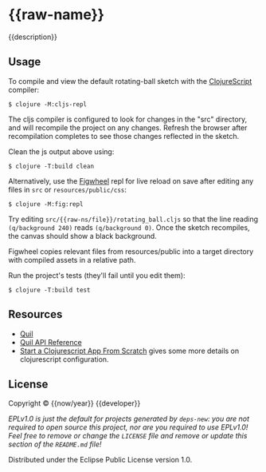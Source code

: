 # {{raw-name}}

{{description}}

## Usage

To compile and view the default rotating-ball sketch with the
[ClojureScript](https://clojurescript.org/guides/quick-start) compiler:

    $ clojure -M:cljs-repl

The cljs compiler is configured to look for changes in the "src" directory, and will recompile the project on any changes. Refresh the browser after recompilation completes to see those changes reflected in the sketch.

Clean the js output above using:

    $ clojure -T:build clean

Alternatively, use the [Figwheel](https://figwheel.org/) repl for live reload on save after editing any files in `src` or `resources/public/css`:

    $ clojure -M:fig:repl

Try editing `src/{{raw-ns/file}}/rotating_ball.cljs` so that the line reading `(q/background 240)` reads `(q/background 0)`. Once the sketch recompiles, the canvas should show a black background.

Figwheel copies relevant files from resources/public into a target directory with compiled assets in a relative path.

Run the project's tests (they'll fail until you edit them):

    $ clojure -T:build test

## Resources

* [Quil](https://github.com/quil/quil)
* [Quil API Reference](http://quil.info/api)
* [Start a Clojurescript App From Scratch](https://betweentwoparens.com/blog/start-a-clojurescript-app-from-scratch) gives some more details on clojurescript configuration.

## License

Copyright © {{now/year}} {{developer}}

_EPLv1.0 is just the default for projects generated by `deps-new`: you are not_
_required to open source this project, nor are you required to use EPLv1.0!_
_Feel free to remove or change the `LICENSE` file and remove or update this_
_section of the `README.md` file!_

Distributed under the Eclipse Public License version 1.0.
